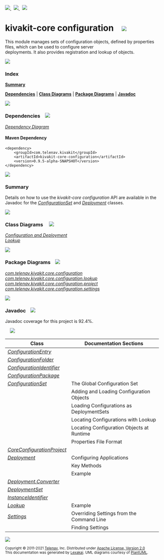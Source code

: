 [//]: # (start-user-text)

<a href="https://www.kivakit.org">
<img src="https://www.kivakit.org/images/web-32.png" srcset="https://www.kivakit.org/images/web-32-2x.png 2x"/>
</a>
&nbsp;
<a href="https://twitter.com/openkivakit">
<img src="https://www.kivakit.org/images/twitter-32.png" srcset="https://www.kivakit.org/images/twitter-32-2x.png 2x"/>
</a>
&nbsp;
<a href="https://kivakit.zulipchat.com">
<img src="https://www.kivakit.org/images/zulip-32.png" srcset="https://www.kivakit.org/images/zulip-32-2x.png 2x"/>
</a>

[//]: # (end-user-text)

# kivakit-core configuration &nbsp;&nbsp; <img src="https://www.kivakit.org/images/tools-32.png" srcset="https://www.kivakit.org/images/tools-32-2x.png 2x"/>

This module manages sets of configuration objects, defined by properties files, which can be used to configure server  
deployments. It also provides registration and lookup of objects.

<img src="https://www.kivakit.org/images/horizontal-line-512.png" srcset="https://www.kivakit.org/images/horizontal-line-512-2x.png 2x"/>

### Index

[**Summary**](#summary)  

[**Dependencies**](#dependencies) | [**Class Diagrams**](#class-diagrams) | [**Package Diagrams**](#package-diagrams) | [**Javadoc**](#javadoc)

<img src="https://www.kivakit.org/images/horizontal-line-512.png" srcset="https://www.kivakit.org/images/horizontal-line-512-2x.png 2x"/>

### Dependencies <a name="dependencies"></a> &nbsp;&nbsp; <img src="https://www.kivakit.org/images/dependencies-32.png" srcset="https://www.kivakit.org/images/dependencies-32-2x.png 2x"/>

[*Dependency Diagram*](https://www.kivakit.org/lexakai/kivakit/kivakit-core/configuration/documentation/diagrams/dependencies.svg)

#### Maven Dependency

    <dependency>
        <groupId>com.telenav.kivakit</groupId>
        <artifactId>kivakit-core-configuration</artifactId>
        <version>0.9.5-alpha-SNAPSHOT</version>
    </dependency>


<img src="https://www.kivakit.org/images/horizontal-line-128.png" srcset="https://www.kivakit.org/images/horizontal-line-128-2x.png 2x"/>

[//]: # (start-user-text)

### Summary <a name = "summary"></a>

Details on how to use the *kivakit-core configuration* API are available in the Javadoc for the
[*ConfigurationSet*](https://telenav.github.io/kivakit/javadoc/kivakit.core.configuration/com/telenav/kivakit/core/configuration/ConfigurationSet.html) and
[*Deployment*](https://telenav.github.io/kivakit/javadoc/kivakit.core.configuration/com/telenav/kivakit/core/configuration/Deployment.html) classes.

[//]: # (end-user-text)

<img src="https://www.kivakit.org/images/horizontal-line-128.png" srcset="https://www.kivakit.org/images/horizontal-line-128-2x.png 2x"/>

### Class Diagrams <a name="class-diagrams"></a> &nbsp; &nbsp; <img src="https://www.kivakit.org/images/diagram-40.png" srcset="https://www.kivakit.org/images/diagram-40-2x.png 2x"/>

[*Configuration and Deployment*](https://www.kivakit.org/lexakai/kivakit/kivakit-core/configuration/documentation/diagrams/diagram-configuration.svg)  
[*Lookup*](https://www.kivakit.org/lexakai/kivakit/kivakit-core/configuration/documentation/diagrams/diagram-lookup.svg)

<img src="https://www.kivakit.org/images/horizontal-line-128.png" srcset="https://www.kivakit.org/images/horizontal-line-128-2x.png 2x"/>

### Package Diagrams <a name="package-diagrams"></a> &nbsp;&nbsp; <img src="https://www.kivakit.org/images/box-32.png" srcset="https://www.kivakit.org/images/box-32-2x.png 2x"/>

[*com.telenav.kivakit.core.configuration*](https://www.kivakit.org/lexakai/kivakit/kivakit-core/configuration/documentation/diagrams/com.telenav.kivakit.core.configuration.svg)  
[*com.telenav.kivakit.core.configuration.lookup*](https://www.kivakit.org/lexakai/kivakit/kivakit-core/configuration/documentation/diagrams/com.telenav.kivakit.core.configuration.lookup.svg)  
[*com.telenav.kivakit.core.configuration.project*](https://www.kivakit.org/lexakai/kivakit/kivakit-core/configuration/documentation/diagrams/com.telenav.kivakit.core.configuration.project.svg)  
[*com.telenav.kivakit.core.configuration.settings*](https://www.kivakit.org/lexakai/kivakit/kivakit-core/configuration/documentation/diagrams/com.telenav.kivakit.core.configuration.settings.svg)

<img src="https://www.kivakit.org/images/horizontal-line-128.png" srcset="https://www.kivakit.org/images/horizontal-line-128-2x.png 2x"/>

### Javadoc <a name="javadoc"></a> &nbsp;&nbsp; <img src="https://www.kivakit.org/images/books-32.png" srcset="https://www.kivakit.org/images/books-32-2x.png 2x"/>

Javadoc coverage for this project is 92.4%.  
  
&nbsp; &nbsp; <img src="https://www.kivakit.org/images/meter-90-96.png" srcset="https://www.kivakit.org/images/meter-90-96-2x.png 2x"/>




| Class | Documentation Sections |
|---|---|
| [*ConfigurationEntry*](https://www.kivakit.org/javadoc/kivakit/kivakit.core.configuration/com/telenav/kivakit/core/configuration/ConfigurationEntry.html) |  |  
| [*ConfigurationFolder*](https://www.kivakit.org/javadoc/kivakit/kivakit.core.configuration/com/telenav/kivakit/core/configuration/ConfigurationFolder.html) |  |  
| [*ConfigurationIdentifier*](https://www.kivakit.org/javadoc/kivakit/kivakit.core.configuration/com/telenav/kivakit/core/configuration/ConfigurationIdentifier.html) |  |  
| [*ConfigurationPackage*](https://www.kivakit.org/javadoc/kivakit/kivakit.core.configuration/com/telenav/kivakit/core/configuration/ConfigurationPackage.html) |  |  
| [*ConfigurationSet*](https://www.kivakit.org/javadoc/kivakit/kivakit.core.configuration/com/telenav/kivakit/core/configuration/ConfigurationSet.html) | The Global Configuration Set |  
| | Adding and Loading Configuration Objects |  
| | Loading Configurations as DeploymentSets |  
| | Locating Configurations with Lookup |  
| | Locating Configuration Objects at Runtime |  
| | Properties File Format |  
| [*CoreConfigurationProject*](https://www.kivakit.org/javadoc/kivakit/kivakit.core.configuration/com/telenav/kivakit/core/configuration/project/CoreConfigurationProject.html) |  |  
| [*Deployment*](https://www.kivakit.org/javadoc/kivakit/kivakit.core.configuration/com/telenav/kivakit/core/configuration/Deployment.html) | Configuring Applications |  
| | Key Methods |  
| | Example |  
| [*Deployment.Converter*](https://www.kivakit.org/javadoc/kivakit/kivakit.core.configuration/com/telenav/kivakit/core/configuration/Deployment.Converter.html) |  |  
| [*DeploymentSet*](https://www.kivakit.org/javadoc/kivakit/kivakit.core.configuration/com/telenav/kivakit/core/configuration/DeploymentSet.html) |  |  
| [*InstanceIdentifier*](https://www.kivakit.org/javadoc/kivakit/kivakit.core.configuration/com/telenav/kivakit/core/configuration/InstanceIdentifier.html) |  |  
| [*Lookup*](https://www.kivakit.org/javadoc/kivakit/kivakit.core.configuration/com/telenav/kivakit/core/configuration/lookup/Lookup.html) | Example |  
| [*Settings*](https://www.kivakit.org/javadoc/kivakit/kivakit.core.configuration/com/telenav/kivakit/core/configuration/settings/Settings.html) | Overriding Settings from the Command Line |  
| | Finding Settings |  

[//]: # (start-user-text)



[//]: # (end-user-text)

<img src="https://www.kivakit.org/images/horizontal-line-512.png" srcset="https://www.kivakit.org/images/horizontal-line-512-2x.png 2x"/>

<sub>Copyright &#169; 2011-2021 [Telenav](http://telenav.com), Inc. Distributed under [Apache License, Version 2.0](LICENSE)</sub>  
<sub>This documentation was generated by [Lexakai](https://github.com/Telenav/lexakai). UML diagrams courtesy
of [PlantUML](http://plantuml.com).</sub>

